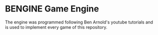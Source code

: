 # BENGINE Game Engine

The engine was programmed following Ben Arnold's youtube tutorials and is used to implement every game of this repository.